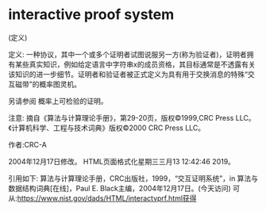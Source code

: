 # interactive proof system


(定义)



定义:
一种协议，其中一个或多个证明者试图说服另一方(称为验证者)，证明者拥有某些真实知识，例如给定语言中字符串x的成员资格，其目标通常是不透露有关该知识的进一步细节。证明者和验证者被正式定义为具有用于交换消息的特殊“交互磁带”的概率图灵机。



另请参阅
概率上可检验的证明。



注意:
摘自《算法与计算理论手册》，第29-20页，版权©1999,CRC Press LLC。《计算机科学、工程与技术词典》版权©2000 CRC Press LLC。


作者:CRC-A







2004年12月17日修改。
HTML页面格式化星期三三月13 12:42:46 2019。



引用如下:
算法与计算理论手册，CRC出版社，1999，“交互证明系统”，in
算法与数据结构词典[在线]，Paul E. Black主编，2004年12月17日。(今天访问)
可从:https://www.nist.gov/dads/HTML/interactvprf.html获得